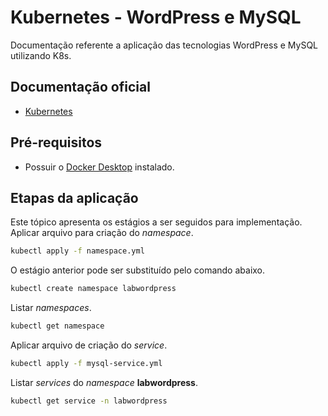 # Kubernetes - WordPress e MySQL
Documentação referente a aplicação das tecnologias WordPress e MySQL utilizando K8s.

## Documentação oficial
- [Kubernetes](https://kubernetes.io/docs/home/)

## Pré-requisitos
- Possuir o [Docker Desktop](https://docs.docker.com/get-docker/) instalado.

## Etapas da aplicação
Este tópico apresenta os estágios a ser seguidos para implementação.  
Aplicar arquivo para criação do *namespace*.
```sh
kubectl apply -f namespace.yml
```
O estágio anterior pode ser substituído pelo comando abaixo.
```sh
kubectl create namespace labwordpress
```
Listar *namespaces*.
```sh
kubectl get namespace
```
Aplicar arquivo de criação do *service*.
```sh
kubectl apply -f mysql-service.yml
```
Listar *services* do *namespace* **labwordpress**.
```sh
kubectl get service -n labwordpress
```
